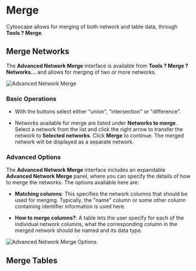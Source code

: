 <a id="merge"> </a>
# Merge

Cytoscape allows for merging of both network and table data, through
**Tools ? Merge**.

<a id="merge_networks"> </a>
## Merge Networks

The **Advanced Network Merge** interface is available from **Tools ?
Merge ? Networks...** and allows for merging of two or more networks.

![Advanced Network
Merge](_static/images/Merge/AdvancedNetworkMerge.png)

<a id="basic_operations"> </a>
### Basic Operations

-   With the buttons select either "union", "intersection"
    or "difference".

-   Networks available for merge are listed under **Networks to merge**.
    Select a network from the list and click the right arrow to transfer
    the network to **Selected networks**. Click **Merge** to continue.
    The merged network will be displayed as a separate network.

<a id="advanced_options"> </a>
### Advanced Options

The **Advanced Network Merge** interface includes an expandable
**Advanced Network Merge** panel, where you can specify the details of
how to merge the networks. The options available here are:

-   **Matching columns**: This specifies the network columns that should
    be used for merging. Typically, the "name" column or some other
    column containing identifier information is used here.

-   **How to merge columns?**: A table lets the user specify for each of
    the individual network columns, what the corresponding column in the
    merged network should be named and its data type.

![Advanced Network Merge Options](_static/images/Merge/AdvancedNetworkMergeOptions.png)

<a id="merge_tables"> </a>
## Merge Tables
